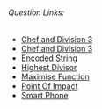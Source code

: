 ###### Question Links:
 * <a href="https://www.codechef.com/JAN21C/problems/DIVTHREE">Chef and Division 3</a>
 * <a href="https://www.codechef.com/FEB21C/problems/MEET">Chef and Division 3</a>
 * <a href="https://www.codechef.com/JAN21C/problems/DECODEIT">Encoded String</a>
 * <a href="https://www.codechef.com/FEB21C/problems/HDIVISR">Highest Divisor</a>
 * <a href="https://www.codechef.com/FEB21C/problems/MAXFUN">Maximise Function</a>
 * <a href="https://www.codechef.com/JAN21C/problems/BILLRD">Point Of Impact</a>
 * <a href="https://www.codechef.com/ZCOPRAC/problems/ZCO14003">Smart Phone</a>

